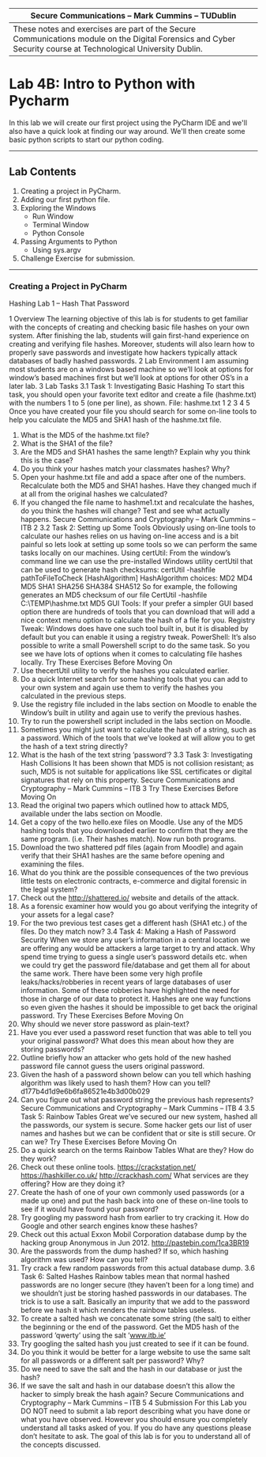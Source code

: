 | Secure Communications – Mark Cummins – TUDublin | 
| ------ | 
|These notes and exercises are part of the Secure Communications module on the Digital Forensics and Cyber Security course at Technological University Dublin. |




# Lab 4B: Intro to Python with Pycharm

In this lab we will create our first project using the PyCharm IDE and we'll also have a quick look at finding our way around. We'll then create some basic python scripts to start our python coding.

___

## Lab Contents

1. Creating a project in PyCharm.
2. Adding our first python file.
3. Exploring the Windows
    - Run Window
    - Terminal Window
    - Python Console
4. Passing Arguments to Python
    - Using sys.argv
6. Challenge Exercise for submission.

___

### Creating a Project in PyCharm



Hashing Lab 1 – Hash That Password

1 Overview
The learning objective of this lab is for students to get familiar with the concepts of creating and checking
basic file hashes on your own system. After finishing the lab, students will gain first-hand experience on
creating and verifying file hashes. Moreover, students will also learn how to properly save passwords and
investigate how hackers typically attack databases of badly hashed passwords.
2 Lab Environment
I am assuming most students are on a windows based machine so we’ll look at options for window’s based
machines first but we’ll look at options for other OS’s in a later lab.
3 Lab Tasks
3.1 Task 1: Investigating Basic Hashing
To start this task, you should open your favorite text editor and create a file (hashme.txt) with the numbers 1
to 5 (one per line), as shown.
File: hashme.txt
1
2
3
4
5
Once you have created your file you should search for some on-line tools to help you calculate the MD5
and SHA1 hash of the hashme.txt file.
1. What is the MD5 of the hashme.txt file?
2. What is the SHA1 of the file?
3. Are the MD5 and SHA1 hashes the same length? Explain why you think this is the case?
4. Do you think your hashes match your classmates hashes? Why?
5. Open your hashme.txt file and add a space after one of the numbers. Recalculate both the MD5 and
SHA1 hashes. Have they changed much if at all from the original hashes we calculated?
6. If you changed the file name to hashme1.txt and recalculate the hashes, do you think the hashes will
change? Test and see what actually happens.
Secure Communications and Cryptography – Mark Cummins – ITB 2
3.2 Task 2: Setting up Some Tools
Obviously using on-line tools to calculate our hashes relies on us having on-line access and is a bit painful
so lets look at setting up some tools so we can perform the same tasks locally on our machines.
Using certUtil: From the window’s command line we can use the pre-installed Windows utility certUtil
that can be used to generate hash checksums:
certUtil -hashfile pathToFileToCheck [HashAlgorithm]
HashAlgorithm choices: MD2 MD4 MD5 SHA1 SHA256 SHA384 SHA512
So for example, the following generates an MD5 checksum of our file
CertUtil -hashfile C:\TEMP\hashme.txt MD5
GUI Tools: If your prefer a simpler GUI based option there are hundreds of tools that you can download
that will add a nice context menu option to calculate the hash of a file for you.
Registry Tweak: Windows does have one such tool built in, but it is disabled by default but you can enable
it using a registry tweak.
PowerShell: It’s also possible to write a small Powershell script to do the same task.
So you see we have lots of options when it comes to calculating file hashes locally.
Try These Exercises Before Moving On
1. Use thecertUtil utility to verify the hashes you calculated earlier.
2. Do a quick Internet search for some hashing tools that you can add to your own system and again use
them to verify the hashes you calculated in the previous steps.
3. Use the registry file included in the labs section on Moodle to enable the Window’s built in utility and
again use to verify the previous hashes.
4. Try to run the powershell script included in the labs section on Moodle.
5. Sometimes you might just want to calculate the hash of a string, such as a password. Which of the
tools that we’ve looked at will allow you to get the hash of a text string directly?
6. What is the hash of the text string ’password’?
3.3 Task 3: Investigating Hash Collisions
It has been shown that MD5 is not collision resistant; as such, MD5 is not suitable for applications like SSL
certificates or digital signatures that rely on this property.
Secure Communications and Cryptography – Mark Cummins – ITB 3
Try These Exercises Before Moving On
1. Read the original two papers which outlined how to attack MD5, available under the labs section on
Moodle.
2. Get a copy of the two hello.exe files on Moodle. Use any of the MD5 hashing tools that you
downloaded earlier to confirm that they are the same program. (i.e. Their hashes match). Now run
both programs.
3. Download the two shattered pdf files (again from Moodle) and again verify that their SHA1 hashes
are the same before opening and examining the files.
4. What do you think are the possible consequences of the two previous little tests on electronic contracts,
e-commerce and digital forensic in the legal system?
5. Check out the http://shattered.io/ website and details of the attack.
6. As a forensic examiner how would you go about verifying the integrity of your assets for a legal case?
7. For the two previous test cases get a different hash (SHA1 etc.) of the files. Do they match now?
3.4 Task 4: Making a Hash of Password Security
When we store any user’s information in a central location we are offering any would be attackers a large
target to try and attack. Why spend time trying to guess a single user’s password details etc. when we could
try get the password file/database and get them all for about the same work.
There have been some very high profile leaks/hacks/robberies in recent years of large databases of user
information. Some of these robberies have highlighted the need for those in charge of our data to protect
it. Hashes are one way functions so even given the hashes it should be impossible to get back the
original password.
Try These Exercises Before Moving On
1. Why should we never store password as plain-text?
2. Have you ever used a password reset function that was able to tell you your original password? What
does this mean about how they are storing passwords?
3. Outline briefly how an attacker who gets hold of the new hashed password file cannot guess the users
original password.
4. Given the hash of a password shown below can you tell which hashing algorithm was likely used to
hash them? How can you tell?
d177b4d1d9e6b6fa86521e4b3d00b029
5. Can you figure out what password string the previous hash represents?
Secure Communications and Cryptography – Mark Cummins – ITB 4
3.5 Task 5: Rainbow Tables
Great we’ve secured our new system, hashed all the passwords, our system is secure. Some hacker gets our
list of user names and hashes but we can be confident that or site is still secure. Or can we?
Try These Exercises Before Moving On
1. Do a quick search on the terms Rainbow Tables What are they? How do they work?
2. Check out these online tools.
https://crackstation.net/
https://hashkiller.co.uk/
http://crackhash.com/
What services are they offering? How are they doing it?
3. Create the hash of one of your own commonly used passwords (or a made up one) and put the hash
back into one of these on-line tools to see if it would have found your password?
4. Try googling my password hash from earlier to try cracking it. How do Google and other search
engines know these hashes?
5. Check out this actual Exxon Mobil Corporation database dump by the hacking group Anonymous in
Jun 2012.
http://pastebin.com/1ca3BR19
6. Are the passwords from the dump hashed? If so, which hashing algorithm was used? How can you
tell?
7. Try crack a few random passwords from this actual database dump.
3.6 Task 6: Salted Hashes
Rainbow tables mean that normal hashed passwords are no longer secure (they haven’t been for a long time)
and we shouldn’t just be storing hashed passwords in our databases. The trick is to use a salt. Basically
an impurity that we add to the password before we hash it which renders the rainbow tables useless.
1. To create a salted hash we concatenate some string (the salt) to either the beginning or the end of the
password. Get the MD5 hash of the password ’qwerty’ using the salt ’www.itb.ie’
2. Try googling the salted hash you just created to see if it can be found.
3. Do you think it would be better for a large website to use the same salt for all passwords or a different
salt per password? Why?
4. Do we need to save the salt and the hash in our database or just the hash?
5. If we save the salt and hash in our database doesn’t this allow the hacker to simply break the hash
again?
Secure Communications and Cryptography – Mark Cummins – ITB 5
4 Submission
For this Lab you DO NOT need to submit a lab report describing what you have done or what you have
observed. However you should ensure you completely understand all tasks asked of you. If you do have
any questions please don’t hesitate to ask. The goal of this lab is for you to understand all of the concepts
discussed.
